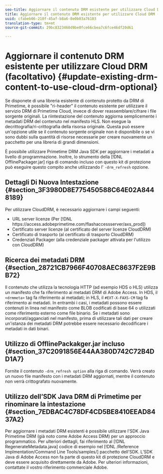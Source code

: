 ```yaml
---
seo-title: Aggiornare il contenuto DRM esistente per utilizzare Cloud DRM (facoltativo)
title: Aggiornare il contenuto DRM esistente per utilizzare Cloud DRM (facoltativo)
uuid: cfabeb06-210f-45af-b8a6-8e0b03a76103
translation-type: tm+mt
source-git-commit: 29bc8323460d9be0fce66cbea7c6fce46df20d61

---
```



# Aggiornare il contenuto DRM esistente per utilizzare Cloud DRM (facoltativo) {#update-existing-drm-content-to-use-cloud-drm-optional}

Se disponete di una libreria esistente di contenuto protetto da DRM di Primetime, è possibile &quot;ri-header&quot; il contenuto esistente per utilizzare il servizio DRM di Primetime Cloud, invece di dover reassemblare/cifrare i file sorgente originali. La riintestazione del contenuto aggiorna semplicemente i metadati DRM del contenuto nel manifesto HLS. Non esegue la decrittografia/ri-crittografia della risorsa originale. Questa può essere un&#39;opzione utile se il contenuto sorgente originale non è disponibile o se vi sono dubbi sulla quantità di risorse necessarie per creare nuovamente un pacchetto per una libreria di grandi dimensioni.

È possibile utilizzare Primetime DRM Java SDK per aggiornare i metadati a livello di programmazione. Inoltre, lo strumento della [!DNL OfflinePackager.jar] riga di comando incluso con questo kit di protezione può eseguire questo compito anche utilizzando l&#39; `-drm_refresh` opzione.

## Dettagli Di Nuova Intestazione {#section_3F3980D8E775450588C64E02A8448189}

Per utilizzare CloudDRM, è necessario aggiornare i campi seguenti:

* URL server licenze (Per [!DNL ht<span></span>tps://access.adobeprimetime.com/flashaccessserver/axs_prod])
* Certificato server licenze (al certificato del server licenze CloudDRM)
* Certificato di trasporto (al certificato di trasporto CloudDRM)
* Credenziali Packager (alla credenziale packager attivata per l&#39;utilizzo con CloudDRM)

## Ricerca dei metadati DRM {#section_28721CB7966F40708AEC8637F2E9BB72}

Il contenuto che utilizza la tecnologia HTTP (ad esempio HDS o HLS) utilizza un manifesto che fa riferimento ai metadati DRM di Adobe Access. In HDS, il `<drmmeta>` tag fa riferimento ai metadati; in HLS, il `#EXT-X-FAXS-CM` tag fa riferimento ai metadati. In entrambi i casi, i metadati possono essere contenuti in linea nel manifesto come BLOB codificati di base 64 o utilizzati come riferimento esterno come file binario. Se i metadati sono incorporati/agganciati nel manifesto, prima di utilizzare tali dati per creare un&#39;istanza dei metadati DRM potrebbe essere necessario decodificare i metadati in dati binari.

## Utilizzo di OfflinePackakger.jar incluso {#section_37C2091856E44AA380D742C72B4DD1A7}

Fornite il contenuto `-drm_refresh option` alla riga di comando. Verrà creato un nuovo file manifesto con i metadati DRM aggiornati, mentre il contenuto non verrà crittografato nuovamente.

## Utilizzo dell’SDK Java DRM di Primetime per rinominare la intestazione {#section_7EDBAC4C78DF4CD5BE8410EEAD8437A2}

Per aggiornare i metadati DRM esistenti è possibile utilizzare l&#39;SDK Java Primetime DRM (già noto come Adobe Access DRM) per un approccio programmatico. Per ulteriori dettagli, fai riferimento al [!DNL RegenerateMetadata.java] codice di esempio nel [!DNL /Reference Implmentation/Command Line Tools/samples/] pacchetto dell&#39;SDK. L’SDK Java di Adobe Access non fa parte di questo kit di protezione CloudDRM e deve essere acquisito direttamente da Adobe. Per ulteriori informazioni, contattate il vostro riferimento commerciale Adobe.